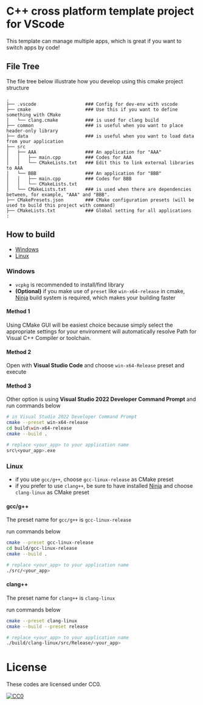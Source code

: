 # C++ cross platform template project for VScode
This template can manage multiple apps, which is great if you want to switch apps by code!

## File Tree
The file tree below illustrate how you develop using this cmake project structure
```
.
├── .vscode                  ### Config for dev-env with vscode
├── cmake                    ### Use this if you want to define something with CMake
│   └── clang.cmake          ### is used for clang build
├── common                   ### is useful when you want to place header-only library
├── data                     ### is useful when you want to load data from your application
├── src
│   ├── AAA                  ### An application for "AAA"
│   │   ├── main.cpp         ### Codes for AAA
│   │   └── CMakeLists.txt   ### Edit this to link external libraries to AAA
│   └── BBB                  ### An application for "BBB"
│   │   ├── main.cpp         ### Codes for BBB
│   │   └── CMakeLists.txt
│   └── CMakeLists.txt       ### is used when there are dependencies between, for example, "AAA" and "BBB".
├── CMakePresets.json        ### CMake configuration presets (will be used to build this project with command)
├── CMakeLists.txt           ### Global setting for all applications
:
```

## How to build
- [Windows](#windows)
- [Linux](#linux)

### Windows
- `vcpkg` is recommended to install/find library
- **(Optional)** if you make use of `preset` like `win-x64-release` in cmake, [Ninja](https://github.com/ninja-build/ninja) build system is required, which makes your building faster

#### **Method 1**
Using CMake GUI will be easiest choice because simply select the appropriate settings for your environment will automatically resolve Path for Visual C++ Compiler or toolchain.

#### **Method 2**
Open with **Visual Studio Code** and choose `win-x64-Release` preset and execute

#### **Method 3**
Other option is using **Visual Studio 2022 Developer Command Prompt** and run commands below
```sh
# in Visual Studio 2022 Developer Command Prompt
cmake --preset win-x64-release
cd build\win-x64-release
cmake --build .

# replace <your_app> to your application name
src\<your_app>.exe
```

### Linux
- if you use `gcc/g++`, choose `gcc-linux-release` as CMake preset
- if you prefer to use `clang++`, be sure to have installed [Ninja](https://github.com/ninja-build/ninja) and choose `clang-linux` as CMake preset

#### **gcc/g++**
The preset name for `gcc/g++` is `gcc-linux-release`

run commands below
```sh
cmake --preset gcc-linux-release
cd build/gcc-linux-release
cmake --build .

# replace <your_app> to your application name
./src/<your_app>
```

#### **clang++**
The preset name for `clang++` is `clang-linux`

run commands below
```sh
cmake --preset clang-linux
cmake --build --preset release

# replace <your_app> to your application name
./build/clang-linux/src/Release/<your_app>
```

# License
These codes are licensed under CC0.

[![CC0](https://licensebuttons.net/p/zero/1.0/88x31.png "CC0")](http://creativecommons.org/publicdomain/zero/1.0/)